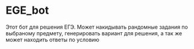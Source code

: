# EGE_bot
Этот бот для решения ЕГЭ. Может накидывать рандомные задания по выбраному предмету, генерировать вариант для решения, а так же может находить ответы по условию

